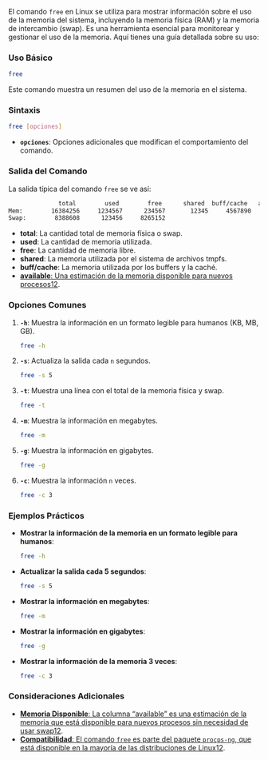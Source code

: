 El comando `free` en Linux se utiliza para mostrar información sobre el uso de la memoria del sistema, incluyendo la memoria física (RAM) y la memoria de intercambio (swap). Es una herramienta esencial para monitorear y gestionar el uso de la memoria. Aquí tienes una guía detallada sobre su uso:

### **Uso Básico**

```bash
free
```

Este comando muestra un resumen del uso de la memoria en el sistema.

### **Sintaxis**

```bash
free [opciones]
```

- **`opciones`**: Opciones adicionales que modifican el comportamiento del comando.

### **Salida del Comando**

La salida típica del comando `free` se ve así:

```bash
              total        used        free      shared  buff/cache   available
Mem:        16384256     1234567      234567       12345     4567890     7890123
Swap:        8388608      123456     8265152
```

- **total**: La cantidad total de memoria física o swap.
- **used**: La cantidad de memoria utilizada.
- **free**: La cantidad de memoria libre.
- **shared**: La memoria utilizada por el sistema de archivos tmpfs.
- **buff/cache**: La memoria utilizada por los buffers y la caché.
- [**available**: Una estimación de la memoria disponible para nuevos procesos](https://www.howtogeek.com/456943/how-to-use-the-free-command-on-linux/)[1](https://www.howtogeek.com/456943/how-to-use-the-free-command-on-linux/)[2](https://itsfoss.com/free-command/).

### **Opciones Comunes**

1. **`-h`**: Muestra la información en un formato legible para humanos (KB, MB, GB).
    
    ```bash
    free -h
    ```
    
2. **`-s`**: Actualiza la salida cada `n` segundos.
    
    ```bash
    free -s 5
    ```
    
3. **`-t`**: Muestra una línea con el total de la memoria física y swap.
    
    ```bash
    free -t
    ```
    
4. **`-m`**: Muestra la información en megabytes.
    
    ```bash
    free -m
    ```
    
5. **`-g`**: Muestra la información en gigabytes.
    
    ```bash
    free -g
    ```
    
6. **`-c`**: Muestra la información `n` veces.
    
    ```bash
    free -c 3
    ```
    

### **Ejemplos Prácticos**

- **Mostrar la información de la memoria en un formato legible para humanos**:
    
    ```bash
    free -h
    ```
    
- **Actualizar la salida cada 5 segundos**:
    
    ```bash
    free -s 5
    ```
    
- **Mostrar la información en megabytes**:
    
    ```bash
    free -m
    ```
    
- **Mostrar la información en gigabytes**:
    
    ```bash
    free -g
    ```
    
- **Mostrar la información de la memoria 3 veces**:
    
    ```bash
    free -c 3
    ```
    

### **Consideraciones Adicionales**

- [**Memoria Disponible**: La columna “available” es una estimación de la memoria que está disponible para nuevos procesos sin necesidad de usar swap](https://www.howtogeek.com/456943/how-to-use-the-free-command-on-linux/)[1](https://www.howtogeek.com/456943/how-to-use-the-free-command-on-linux/)[2](https://itsfoss.com/free-command/).
- [**Compatibilidad**: El comando `free` es parte del paquete `procps-ng`, que está disponible en la mayoría de las distribuciones de Linux](https://www.howtogeek.com/456943/how-to-use-the-free-command-on-linux/)[1](https://www.howtogeek.com/456943/how-to-use-the-free-command-on-linux/)[2](https://itsfoss.com/free-command/).